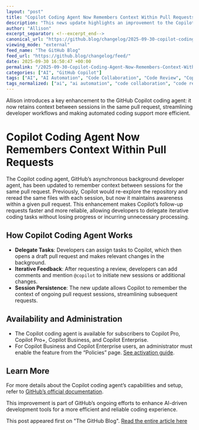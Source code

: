 ```yaml
---
layout: "post"
title: "Copilot Coding Agent Now Remembers Context Within Pull Requests"
description: "This news update highlights an improvement to the Copilot coding agent, a GitHub tool that automates coding tasks in the background via draft pull requests. The new feature enables the agent to retain context between sessions within the same pull request, improving speed and reliability for developers delegating iterative tasks to Copilot. Details on availability, administrative setup, and further documentation are included."
author: "Allison"
excerpt_separator: <!--excerpt_end-->
canonical_url: "https://github.blog/changelog/2025-09-30-copilot-coding-agent-remembers-context-within-the-same-pull-request"
viewing_mode: "external"
feed_name: "The GitHub Blog"
feed_url: "https://github.blog/changelog/feed/"
date: 2025-09-30 16:50:47 +00:00
permalink: "/2025-09-30-Copilot-Coding-Agent-Now-Remembers-Context-Within-Pull-Requests.html"
categories: ["AI", "GitHub Copilot"]
tags: ["AI", "AI Automation", "Code Collaboration", "Code Review", "Copilot", "Copilot Business", "Copilot Coding Agent", "Copilot Enterprise", "Developer Tools", "GitHub", "GitHub Copilot", "Improvement", "News", "Pro+", "Pull Request", "Session Context", "Workflow Automation"]
tags_normalized: ["ai", "ai automation", "code collaboration", "code review", "copilot", "copilot business", "copilot coding agent", "copilot enterprise", "developer tools", "github", "github copilot", "improvement", "news", "proplus", "pull request", "session context", "workflow automation"]
---
```


Allison introduces a key enhancement to the GitHub Copilot coding agent: it now retains context between sessions in the same pull request, streamlining developer workflows and making automated coding support more efficient.<!--excerpt_end-->

# Copilot Coding Agent Now Remembers Context Within Pull Requests

The Copilot coding agent, GitHub’s asynchronous background developer agent, has been updated to remember context between sessions for the same pull request. Previously, Copilot would re-explore the repository and reread the same files with each session, but now it maintains awareness within a given pull request. This enhancement makes Copilot’s follow-up requests faster and more reliable, allowing developers to delegate iterative coding tasks without losing progress or incurring unnecessary processing.

## How Copilot Coding Agent Works

- **Delegate Tasks**: Developers can assign tasks to Copilot, which then opens a draft pull request and makes relevant changes in the background.
- **Iterative Feedback**: After requesting a review, developers can add comments and mention `@copilot` to initiate new sessions or additional changes.
- **Session Persistence**: The new update allows Copilot to remember the context of ongoing pull request sessions, streamlining subsequent requests.

## Availability and Administration

- The Copilot coding agent is available for subscribers to Copilot Pro, Copilot Pro+, Copilot Business, and Copilot Enterprise.
- For Copilot Business and Copilot Enterprise users, an administrator must enable the feature from the “Policies” page. [See activation guide](https://docs.github.com/enterprise-cloud@latest/copilot/how-tos/agents/copilot-coding-agent/enabling-copilot-coding-agent).

## Learn More

For more details about the Copilot coding agent’s capabilities and setup, refer to [GitHub’s official documentation](https://docs.github.com/enterprise-cloud@latest/copilot/concepts/agents/coding-agent/about-coding-agent).

This improvement is part of GitHub’s ongoing efforts to enhance AI-driven development tools for a more efficient and reliable coding experience.

This post appeared first on "The GitHub Blog". [Read the entire article here](https://github.blog/changelog/2025-09-30-copilot-coding-agent-remembers-context-within-the-same-pull-request)
